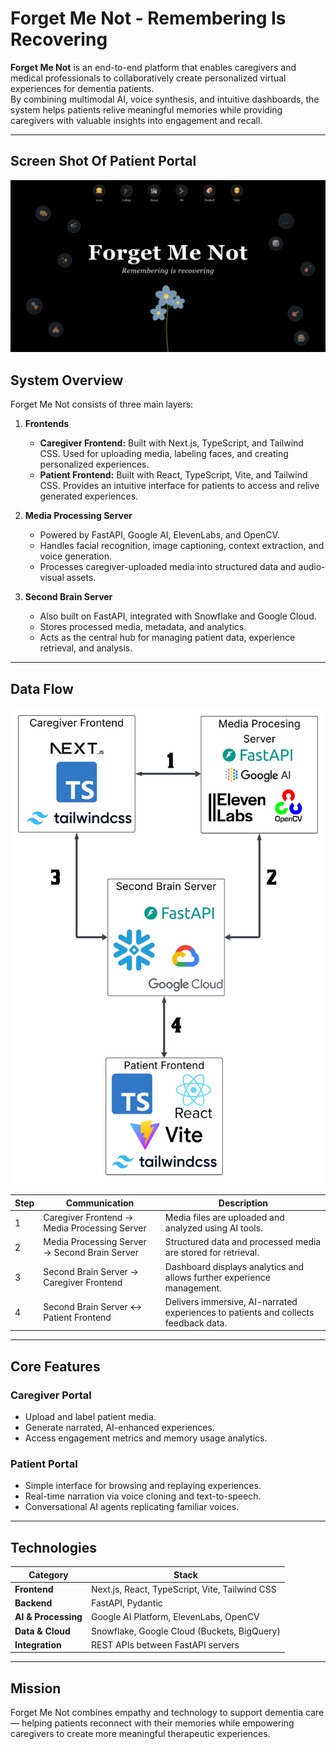 # Forget Me Not - Remembering Is Recovering

**Forget Me Not** is an end-to-end platform that enables caregivers and medical professionals to collaboratively create personalized virtual experiences for dementia patients.  
By combining multimodal AI, voice synthesis, and intuitive dashboards, the system helps patients relive meaningful memories while providing caregivers with valuable insights into engagement and recall.

---

## Screen Shot Of Patient Portal

![Patient Portal](./Patient_Portal.png)


## System Overview

Forget Me Not consists of three main layers:

1. **Frontends**
   - **Caregiver Frontend:** Built with Next.js, TypeScript, and Tailwind CSS. Used for uploading media, labeling faces, and creating personalized experiences.
   - **Patient Frontend:** Built with React, TypeScript, Vite, and Tailwind CSS. Provides an intuitive interface for patients to access and relive generated experiences.

2. **Media Processing Server**
   - Powered by FastAPI, Google AI, ElevenLabs, and OpenCV.
   - Handles facial recognition, image captioning, context extraction, and voice generation.
   - Processes caregiver-uploaded media into structured data and audio-visual assets.

3. **Second Brain Server**
   - Also built on FastAPI, integrated with Snowflake and Google Cloud.
   - Stores processed media, metadata, and analytics.
   - Acts as the central hub for managing patient data, experience retrieval, and analysis.

---

## Data Flow

![Architecture Diagram](./architecture.png)

| Step | Communication | Description |
|------|----------------|-------------|
| 1 | Caregiver Frontend → Media Processing Server | Media files are uploaded and analyzed using AI tools. |
| 2 | Media Processing Server → Second Brain Server | Structured data and processed media are stored for retrieval. |
| 3 | Second Brain Server → Caregiver Frontend | Dashboard displays analytics and allows further experience management. |
| 4 | Second Brain Server ↔ Patient Frontend | Delivers immersive, AI-narrated experiences to patients and collects feedback data. |

---

## Core Features

### Caregiver Portal
- Upload and label patient media.
- Generate narrated, AI-enhanced experiences.
- Access engagement metrics and memory usage analytics.

### Patient Portal
- Simple interface for browsing and replaying experiences.
- Real-time narration via voice cloning and text-to-speech.
- Conversational AI agents replicating familiar voices.

---

## Technologies

| Category | Stack |
|-----------|--------|
| **Frontend** | Next.js, React, TypeScript, Vite, Tailwind CSS |
| **Backend** | FastAPI, Pydantic |
| **AI & Processing** | Google AI Platform, ElevenLabs, OpenCV |
| **Data & Cloud** | Snowflake, Google Cloud (Buckets, BigQuery) |
| **Integration** | REST APIs between FastAPI servers |
 

---

## Mission

Forget Me Not combines empathy and technology to support dementia care — helping patients reconnect with their memories while empowering caregivers to create more meaningful therapeutic experiences.

